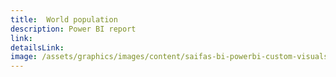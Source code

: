 ```yaml
---
title:  World population
description: Power BI report
link:
detailsLink:
image: /assets/graphics/images/content/saifas-bi-powerbi-custom-visuals/saifas-bi-pbi-cv-map-300px-300px.png
---
```


